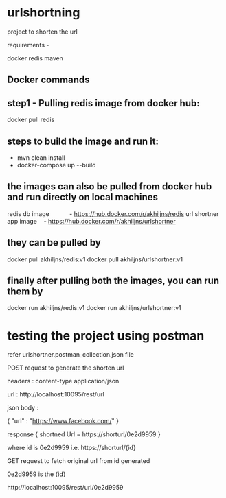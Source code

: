 # urlshortning
project to shorten the url

requirements - 

docker
redis
maven 

## Docker commands
## step1 - Pulling redis image from docker hub:
docker pull redis

## steps to build the image and run it:

- mvn clean install
- docker-compose up --build

## the images can also be pulled from docker hub and run directly on local machines

redis db image            - https://hub.docker.com/r/akhiljns/redis
url shortner app image    - https://hub.docker.com/r/akhiljns/urlshortner

## they can be pulled by 
docker pull akhiljns/redis:v1
docker pull akhiljns/urlshortner:v1

## finally after pulling both the images, you can run them by 
docker run akhiljns/redis:v1
docker run akhiljns/urlshortner:v1


# testing the project using postman

refer urlshortner.postman_collection.json file

POST request to generate the shorten url

headers : content-type application/json

url : http://localhost:10095/rest/url

json body :

{
	"url" : "https://www.facebook.com/"
}

response { shortned Url = https://shorturl/0e2d9959 }

where id is 0e2d9959 i.e. https://shorturl/{id}






GET request to fetch original url from id generated

0e2d9959 is the {id}  

http://localhost:10095/rest/url/0e2d9959



